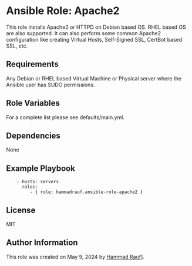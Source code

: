 Ansible Role: Apache2
=====================

This role installs Apache2 or HTTPD on Debian based OS. RHEL based OS are also supported. It can also perform some common Apache2 configuration like creating Virtual Hosts, Self-Signed SSL, CertBot based SSL, etc.

Requirements
------------

Any Debian or RHEL based Virtual Machine or Physical server where the Ansible user has SUDO permissions.

Role Variables
--------------

For a complete list please see defaults/main.yml.

Dependencies
------------

None

Example Playbook
----------------

```
    - hosts: servers
      roles:
         - { role: hammadrauf.ansible-role-apache2 }
```

License
-------

MIT

Author Information
------------------

This role was created on May 9, 2024 by [Hammad Rauf](https://www.linkedin.com/in/hammadrauf/)].